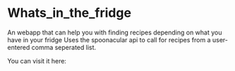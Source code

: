 # Whats_in_the_fridge

An webapp that can help you with finding recipes depending on what you have in your fridge
Uses the spoonacular api to call for recipes from a user-entered comma seperated list.

You can visit it here: 
